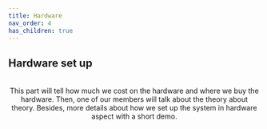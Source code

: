 ```yaml
---
title: Hardware
nav_order: 4
has_children: true
---
```


## Hardware set up
<p align="center">
    <br>
    This part will tell how much we cost on the hardware and where we buy the hardware. Then, one of our members will talk about the theory about theory. Besides, more details about how we set up the system in hardware aspect with a short demo.
    <br />
    <br />
